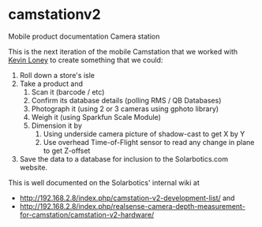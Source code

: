 # camstationv2
Mobile product documentation Camera station

This is the next iteration of the mobile Camstation that we worked with [Kevin Loney](https://github.com/solarboticsltd/Internal-Tools/blob/master/cam_station/) to create something that we could:

 1. Roll down a store's isle
 2. Take a product and
	 1. Scan it (barcode / etc)
	 2. Confirm its database details (polling RMS / QB Databases)
	 3. Photograph it (using 2 or 3 cameras using gphoto library)
	 4. Weigh it (using Sparkfun Scale Module)
	 5. Dimension it by
		1. Using underside camera picture of shadow-cast to get X by Y
		2. Use overhead Time-of-Flight sensor to read any change in plane to get Z-offset
 3. Save the data to a database for inclusion to the Solarbotics.com website.
 
 This is well documented on the Solarbotics' internal wiki at 
 - http://192.168.2.8/index.php/camstation-v2-development-list/ and 
 - http://192.168.2.8/index.php/realsense-camera-depth-measurement-for-camstation/camstation-v2-hardware/

